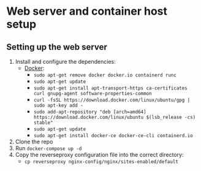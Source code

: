 # Web server and container host setup
## Setting up the web server
1. Install and configure the dependencies:
	+ [Docker](https://docs.docker.com/install/linux/docker-ce/ubuntu/):
		+ `sudo apt-get remove docker docker.io containerd runc`
		+ `sudo apt-get update`
		+ `sudo apt-get install apt-transport-https ca-certificates curl gnupg-agent software-properties-common`
		+ `curl -fsSL https://download.docker.com/linux/ubuntu/gpg | sudo apt-key add -`
		+ `sudo add-apt-repository "deb [arch=amd64] https://download.docker.com/linux/ubuntu $(lsb_release -cs) stable"`
		+ `sudo apt-get update`
		+ `sudo apt-get install docker-ce docker-ce-cli containerd.io`
1. Clone the repo
1. Run `docker-compose up -d`
1. Copy the reverseproxy configuration file into the correct directory:
	+ `cp reverseproxy nginx-config/nginx/sites-enabled/default`
